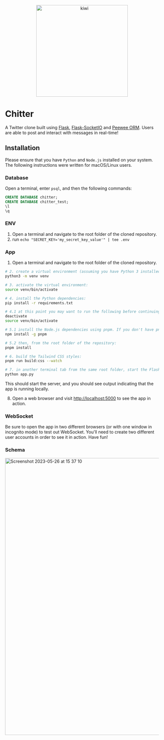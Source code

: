 <div align="center">
  <img src="https://github.com/adrianHards/makers-solutions/assets/93719632/981ef8f2-bf8e-424c-835c-d586e319a862" alt="kiwi" width="300">
</div>

# Chitter

A Twitter clone built using [Flask](https://flask.palletsprojects.com/en/2.3.x/), [Flask-SocketIO](https://flask-socketio.readthedocs.io/en/latest/) and [Peewee ORM](https://docs.peewee-orm.com/en/latest/peewee/quickstart.html). Users are able to post and interact with messages in real-time!

## Installation

Please ensure that you have `Python` and `Node.js` installed on your system. The following instructions were written for macOS/Linux users.

### Database

Open a terminal, enter `psql`, and then the following commands:

```sql
CREATE DATABASE chitter;
CREATE DATABASE chitter_test;
\l
\q
```

### ENV

1. Open a terminal and navigate to the root folder of the cloned repository.
2. run `echo "SECRET_KEY='my_secret_key_value'" | tee .env`

### App

1. Open a terminal and navigate to the root folder of the cloned repository.

```bash
# 2. create a virtual environment (assuming you have Python 3 installed) by running the following command:
python3 -m venv venv

# 3. activate the virtual environment:
source venv/bin/activate

# 4. install the Python dependencies:
pip install -r requirements.txt

# 4.1 at this point you may want to run the following before continuing:
deactivate
source venv/bin/activate

# 5.1 install the Node.js dependencies using pnpm. If you don't have pnpm installed, you can install it globally by running:
npm install -g pnpm

# 5.2 then, from the root folder of the repository:
pnpm install

# 6. build the Tailwind CSS styles:
pnpm run build:css --watch

# 7. in another terminal tab from the same root folder, start the Flask web server:
python app.py
```

This should start the server, and you should see output indicating that the app is running locally.

8. Open a web browser and visit [http://localhost:5000](http://localhost:5000) to see the app in action.

### WebSocket

Be sure to open the app in two different browsers (or with one window in incognito mode) to test out WebSocket. You'll need to create two different user accounts in order to see it in action. Have fun!

### Schema

<img width="906" alt="Screenshot 2023-05-26 at 15 37 10" src="https://github.com/adrianHards/flask-chitter/assets/93719632/c299f664-05bd-43c5-8fda-3249a336e5a2">
